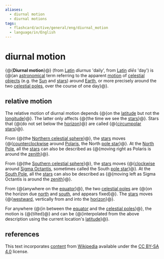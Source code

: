```yaml
---
aliases:
  - diurnal motion
  - diurnal motions
tags:
  - flashcard/active/general/eng/diurnal_motion
  - language/in/English
---
```


# diurnal motion

{@{__Diurnal motion__}@} (from [Latin](Latin.md) _diurnus_ 'daily', from [Latin](Latin.md) _diēs_ 'day') is {@{an [astronomical](astronomy.md) term referring to the apparent [motion](motion.md) of [celestial objects](astronomical%20object.md) (e.g. the [Sun](Sun.md) and [stars](star.md)) around [Earth](Earth.md), or more precisely around the two [celestial poles](celestial%20pole.md), over the course of one day}@}. <!--SR:!2025-02-06,168,317!2025-06-04,223,277-->

## relative motion

The relative motion of diurnal motion depends {@{on the [latitude](latitude.md) but not the [longitude](longitude.md)}@}. The latter only affects {@{the time we see the [stars](star.md)}@}. Stars that {@{do not set below the [horizon](horizon.md)}@} are called {@{[circumpolar stars](circumpolar%20star.md)}@}. <!--SR:!2025-06-10,266,337!2025-06-21,275,337!2025-06-10,268,337!2026-02-07,395,297-->

From {@{the [Northern celestial sphere](Northern%20celestial%20sphere.md)}@}, the [stars](star.md) moves {@{[counterclockwise](clockwise.md) around [Polaris](Polaris.md), the North [pole star](pole%20star.md)}@}. At the [North Pole](North%20Pole.md), all the [stars](star.md) can also be described as {@{moving right as Polaris is around the [zenith](zenith.md)}@}. <!--SR:!2025-12-13,382,297!2026-02-26,406,297!2026-01-01,397,297-->

From {@{the [Southern celestial sphere](Southern%20celestial%20sphere.md)}@}, the [stars](star.md) moves {@{[clockwise](clockwise.md) around [Sigma Octantis](Sigma%20Octantis.md), sometimes called the South [pole star](pole%20star.md)}@}. At the [South Pole](South%20Pole.md), all the [stars](star.md) can also be described as {@{moving left as Sigma Octantis is around the [zenith](zenith.md)}@}. <!--SR:!2025-02-06,148,297!2025-04-29,193,270!2025-02-08,152,297-->

From {@{anywhere on the [equator](equator.md)}@}, the two [celestial poles](celestial%20pole.md) are {@{on the horizon due [north](north.md) and [south](south.md), and appears fixed}@}. The [stars](star.md) moves {@{[westward](west.md), vertically from and into the [horizon](horizon.md)}@}. <!--SR:!2026-07-22,578,337!2025-06-09,244,290!2026-02-10,437,317-->

For anywhere {@{in between the [equator](equator.md) and the [celestial poles](celestial%20pole.md)}@}, the motion is {@{tilted}@} and can be {@{interpolated from the above description using the current location's [latitude](latitude.md)}@}. <!--SR:!2025-05-28,255,330!2026-10-12,635,330!2025-05-07,221,310-->

## references

This text incorporates [content](https://en.wikipedia.org/wiki/diurnal_motion) from [Wikipedia](Wikipedia.md) available under the [CC BY-SA 4.0](https://creativecommons.org/licenses/by-sa/4.0/) license.
